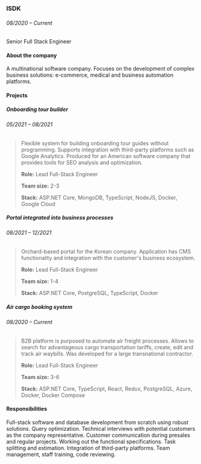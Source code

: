 ### ISDK
###### <div class='dateRange'>08/2020 – Current</div>

Senior Full Stack Engineer

#### About the company
A multinational software company. Focuses on the development of complex business solutions: e-commerce, medical and business automation platforms.

#### Projects

##### Onboarding tour builder
###### 05/2021 – 08/2021

> Flexible system for building onboarding tour guides without programming. Supports integration with third-party platforms such as Google Analytics. Produced for an American software company that provides tools for SEO analysis and optimization.
>
> **Role:** Lead Full-Stack Engineer
>
> **Team size:** 2-3
>
> **Stack:** ASP.NET Core, MongoDB, TypeScript, NodeJS, Docker, Google Cloud

##### Portal integrated into business processes
###### 08/2021 – 12/2021

> Orchard-based portal for the Korean company. Application has CMS functionality and integration with the customer's business ecosystem.
>
> **Role:** Lead Full-Stack Engineer
>
> **Team size:** 1-4
>
> **Stack:** ASP.NET Core, PostgreSQL, TypeScript, Docker

##### Air cargo booking system
###### 08/2020 – Current

> B2B platform is purposed to automate air freight processes. Allows to search for advantageous cargo transportation tariffs, create, edit and track air waybills. Was developed for a large transnational contractor.
>
> **Role:** Lead Full-Stack Engineer
>
> **Team size:** 3-6
>
> **Stack:** ASP.NET Core, TypeScript, React, Redux, PostgreSQL, Azure, Docker, Docker Compose

#### Responsibilities
Full-stack software and database development from scratch using robust solutions. Query optimization. Technical interviews with potential customers as the company representative. Customer communication during presales and regular projects. Working out the functional specifications. Task splitting and estimation. Integration of third-party platforms. Team management, staff training, code reviewing.
